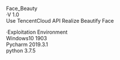 Face_Beauty    
·V 1.0    
Use TencentCloud API Realize Beautify Face    

·Exploitation Environment    
Windows10 1903    
Pycharm 2019.3.1    
python 3.7.5    
